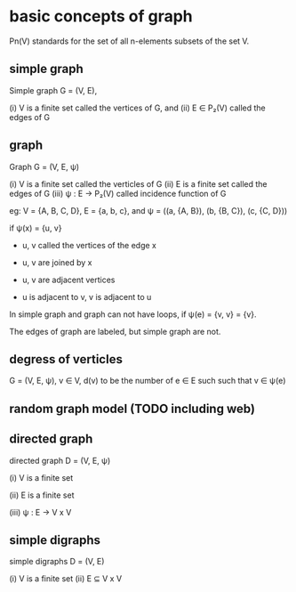 # basic concepts of graph

Pn(V) standards for the set of all n-elements subsets of the set V.

## simple graph

Simple graph G = (V, E),

(i) V is a finite set
    called the vertices of G, and
(ii) E ∈ P₂(V)
    called the edges of G

## graph

Graph G = (V, E, ψ)

(i) V is a finite set
    called the verticles of G
(ii) E is a finite set
    called the edges of G
(iii) ψ : E -> P₂(V)
    called incidence function of G

eg: V = {A, B, C, D}, E = {a, b, c}, and 
ψ = ((a, {A, B}), (b, {B, C}), (c, {C, D}))

if ψ(x) = {u, v} 
- u, v called the vertices of the edge x

- u, v are joined by x

- u, v are adjacent vertices

- u is adjacent to v, v is adjacent to u

In simple graph and graph can not have loops, if ψ(e) = {v, v} = {v}.

The edges of graph are labeled, but simple graph are not.

## degress of verticles

G = (V, E, ψ), v ∈ V, d(v) to be the number of e ∈ E such such that v ∈ ψ(e)

## random graph model (TODO including web)

## directed graph

directed graph D = (V, E, ψ)

(i) V is a finite set

(ii) E is a finite set

(iii) ψ : E -> V х V 

## simple digraphs

simple digraphs D = (V, E)

(i) V is a finite set
(ii) E ⊆ V x V
